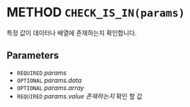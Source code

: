 # METHOD `CHECK_IS_IN(params)`
특정 값이 데이터나 배열에 존재하는지 확인합니다.

## Parameters
* `REQUIRED` *params*
* `OPTIONAL` *params.data*
* `OPTIONAL` *params.array*
* `REQUIRED` *params.value	존재하는지* 확인 할 값
